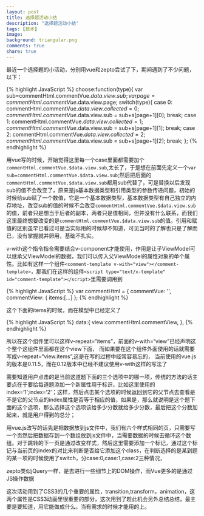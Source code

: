 ```yaml
---
layout: post
title: 选择题活动小结
description: "选择题活动小结"
tags: [技术]
image:
background: triangular.png
comments: true
share: true
---
```


最近一个选择题的小活动，分别用vue和zepto尝试了下，期间遇到了不少问题，以下：

{% highlight JavaScript %}
choose:function(type){
                    var sub=commentHtml.commentVue.$data.view.sub;
                    var page = commentHtml.commentVue.$data.view.page;
                    switch(type){
                        case 0:
                            commentHtml.commentVue.$data.view.collected = 0;
                            commentHtml.commentVue.$data.view.sub = sub+s[page+1][0];
                            break;
                        case 1:
                            commentHtml.commentVue.$data.view.collected = 1;
                            commentHtml.commentVue.$data.view.sub = sub+s[page+1][1];
                            break;
                        case 2:
                            commentHtml.commentVue.$data.view.collected = 2;
                            commentHtml.commentVue.$data.view.sub = sub+s[page+1][2];
                            break;
                    };
{% endhighlight %}

用vue写的时候，开始觉得这里每一个case里面都需要加个```commentHtml.commentVue.$data.view.sub```,太长了，于是想在前面先定义一个```var sub=commentHtml.commentVue.$data.view.sub```;然后把后面的```commentHtml.commentVue.$data.view.sub```都用sub代替了，可是替换以后发现sub的值不会改变了，原来是js基本数据类型和引用类型的参数传递问题，初始的时候给sub赋了一个数值，它是一个基本数据类型，基本数据类型有自己独立的内存地址，改变sub的值的时候不会改变```commentHtml.commentVue.$data.view.sub```的值，前者只是想当于后者的副本，两者只是值相同，但并没有什么联系，而我们这里最终想要改变的是```commentHtml.commentVue.$data.view.sub```的值。引用和赋值的区别虽早已看过可是当实际用的时候却不知道，可见当时的了解也只是了解而已，没有掌握就并卵用，基础不扎实。

v-with这个指令指令需要结合v-component才能使用，作用是让子ViewModel可以继承父ViewModel的数据，我们可以传入父ViewModel的属性对象的单个属性。比如有这样一个组件```<comment-template v-with="view"></comment-template>```，那我们在这样的组件```<script type="text/x-template" id="comment-template"></script>```里需要调用到

{% highlight JavaScript %}
var commentHtml = {
	commentVue: '',
	commentView: {
	items:[…]
};
{% endhighlight %}


这个下面的items的时候，而在模型中已经定义了

{% highlight JavaScript %}
data:{
	view:commentHtml.commentView,
},
{% endhighlight %}

所以在这个组件里可以这样v-repeat=“items”，前面的v-with=“view”已经声明这个整个这组件里面都在这个view下面，
而如果要在这个组件外面使用的话就需要写成v-repeat=“view.items”,这是在写的过程中经常容易忘的，
当前使用的vue.js的版本是0.11.5，而在0.12版本中已经不建议使用v-with这样的写法了

需要知道用户点击的是当前这道题下面的三个选项中的哪一项，传统的方法的话主要点在于要给每道题添加一个新属性用于标识，比如这里使用的index=‘1’;index=‘2’；这样，然后点击某个选项的时候返回到它的父节点去查看是不是它的父节点的index属性是否等于相应的值，如果是，那么就说明是这个题下面的这个选项，那么选择这个选项该给多少分数就给多少分数，最后把这个分数加起来，就是用户得到的总分；

用vue.js改写的话先是把数据放到js文件中，我们有六个样式相同的页，只需要写一个页然后把数据存到一个数组放到js文件中，当需要数据的时候去循环这个数组。对于跳转的下一页是通过改变样式，然后这里需要添加一个标记，通过这个标记与当前页的index的对比来判断是否给它添加这个class，在判断选择的是某到题的某一项的时候使用了switch，分case:0,case:1,case:2三种情况，

zepto类似jQuery一样，是去进行一些细节上的DOM操作，而Vue更多的是通过JS操作数据

这次活动用到了CSS3的几个重要的属性，transition,transform，animation，这两个属性是CSS3动画里很重要的部分，这次用到了趁此机会另外总结总结，最主要是要知道，用它能做成什么。当有需求的时候才能用的上。